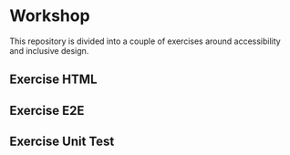 # Workshop

This repository is divided into a couple of exercises around accessibility and inclusive design.

## Exercise HTML

## Exercise E2E

## Exercise Unit Test
